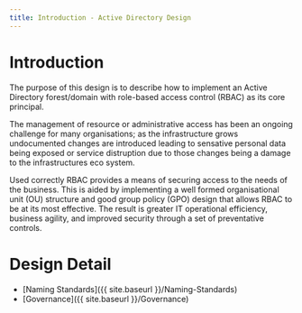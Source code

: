 ```yaml
---
title: Introduction - Active Directory Design
---
```


# Introduction
The purpose of this design is to describe how to implement an Active Directory forest/domain with role-based access control (RBAC) as its core principal.

The management of resource or administrative access has been an ongoing challenge for many organisations; as the infrastructure grows undocumented changes are introduced leading to sensative personal data being exposed or service distruption due to those changes being a damage to the infrastructures eco system.

Used correctly RBAC provides a means of securing access to the needs of the business. This is aided by implementing a well formed organisational unit (OU) structure and good group policy (GPO) design that allows RBAC to be at its most effective. The result is greater IT operational efficiency, business agility, and improved security through a set of preventative controls.

# Design Detail
* [Naming Standards]({{ site.baseurl }}/Naming-Standards)
* [Governance]({{ site.baseurl }}/Governance)

